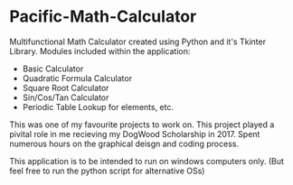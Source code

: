 # Pacific-Math-Calculator
Multifunctional Math Calculator created using Python and it's Tkinter Library. 
Modules included within the application:
- Basic Calculator 
- Quadratic Formula Calculator
- Square Root Calculator
- Sin/Cos/Tan Calculator
- Periodic Table Lookup for elements, etc. 

This was one of my favourite projects to work on. This project played a pivital 
role in me recieving my DogWood Scholarship in 2017. Spent numerous hours on the 
graphical deisgn and coding process. 

This application is to be intended to run on windows computers only. 
(But feel free to run the python script for alternative OSs)



